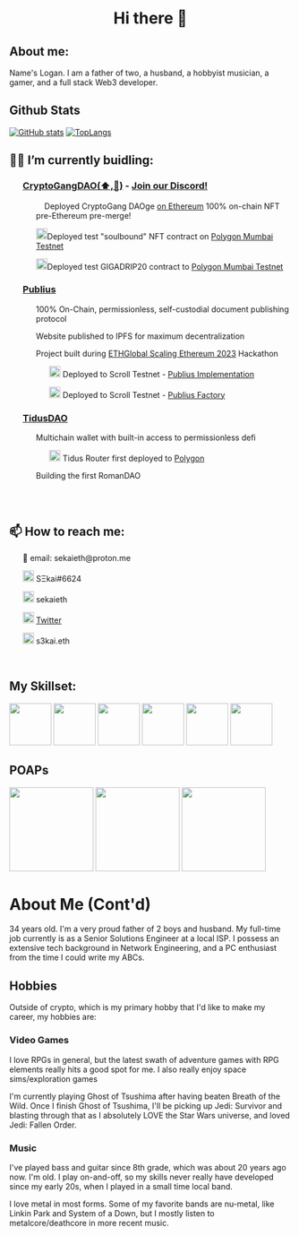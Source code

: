 <h1 align="center"> Hi there 👋</h1>

## About me:
Name's Logan.  I am a father of two, a husband, a hobbyist musician, a gamer, and a full stack Web3 developer.

## Github Stats

[![GitHub stats](https://github-readme-stats.vercel.app/api?username=sekaieth&show_icons=true&theme=radical)](https://github.com/anuraghazra/github-readme-stats)  [![TopLangs](https://github-readme-stats.vercel.app/api/top-langs/?username=sekaieth&size_weight=0.5&count_weight=0.5&layout=compact&theme=radical)](https://github.com/anuraghazra/github-readme-stats)

<h2> 👷‍♂️ I’m currently buidling: </h2>
  <ul>
  <h3><a href="https://odaoge.wtf">CryptoGangDAO(⬆️,🚀)</a> - <a href="https://discord.gg/cryptogangdao">Join our Discord!</a></h3>
    <ul>
      <img src="https://www.nicepng.com/png/full/152-1525748_ethereum-logo-png.png" width=15px>Deployed CryptoGang DAOge 
        <a href="https://etherscan.io/address/0x972593255aa249d48569ae81d4e09523646f2953"> on Ethereum</a> 100% on-chain NFT pre-Ethereum pre-merge!
      </img>
    </ul>
    <ul>
      <img src="https://polygontechnology.notion.site/image/https%3A%2F%2Fs3-us-west-2.amazonaws.com%2Fsecure.notion-static.com%2Fdc0b7b88-a394-42f1-ac03-6e4959b71170%2FMonochrome_White.svg?table=block&id=6bb516b4-9582-4d74-b2de-881dffde06e8&spaceId=51562dc1-1dc5-4484-bf96-2aeac848ae2f&userId=&cache=v2"  width=20px>Deployed test "soulbound" NFT contract on <a href="https://mumbai.polygonscan.com/address/0xa22bcea2f6FD504B3c5AEe6FeCc71c3e2B40727c#code"> Polygon Mumbai Testnet</a>
      </img>
     </ul>
     <ul>
      <img src="https://polygontechnology.notion.site/image/https%3A%2F%2Fs3-us-west-2.amazonaws.com%2Fsecure.notion-static.com%2Fdc0b7b88-a394-42f1-ac03-6e4959b71170%2FMonochrome_White.svg?table=block&id=6bb516b4-9582-4d74-b2de-881dffde06e8&spaceId=51562dc1-1dc5-4484-bf96-2aeac848ae2f&userId=&cache=v2" width=20px >Deployed test GIGADRIP20 contract to <a href="https://mumbai.polygonscan.com/address/0x8a0cD98703893F426455b06036cef84618D7B5f5#code">Polygon Mumbai Testnet</a>
      </img>
     </ul> 
  </ul>
  <ul>
    <h3><a href="https://publiusprotocol.xyz">Publius</a></h3>
      <ul>100% On-Chain, permissionless, self-custodial document publishing protocol</ul>
      <ul>Website published to IPFS for maximum decentralization</ul>
      <ul>Project built during <a href="https://ethglobal.com/events/scaling2023/home">ETHGlobal Scaling Ethereum 2023</a> Hackathon
      <ul>
         <img src="https://pbs.twimg.com/profile_images/1523593944386326528/rVjsezsD_400x400.jpg" width="20px">
          Deployed to Scroll Testnet - <a href="https://blockscout.scroll.io/address/0x04F3CD698ED6DB91c442A8D72EbED0e7057994a7/contracts#address-tabs">Publius Implementation</a></img>
      </ul>
      <ul>
        <img src="https://pbs.twimg.com/profile_images/1523593944386326528/rVjsezsD_400x400.jpg" width="20px">
          Deployed to Scroll Testnet - <a href="https://blockscout.scroll.io/address/0xF2535074C8295DC0DB0D3F602c9D9A1d41148683">Publius Factory</a>
        </img>
      </ul>
    </ul>
    </ul>
     <ul>
      <h3><a href="https://tiduswallet.io/">TidusDAO</a></h3>
      <ul>Multichain wallet with built-in access to permissionless defi
        <ul>
          <img src="https://polygontechnology.notion.site/image/https%3A%2F%2Fs3-us-west-2.amazonaws.com%2Fsecure.notion-static.com%2Fdc0b7b88-a394-42f1-ac03-6e4959b71170%2FMonochrome_White.svg?table=block&id=6bb516b4-9582-4d74-b2de-881dffde06e8&spaceId=51562dc1-1dc5-4484-bf96-2aeac848ae2f&userId=&cache=v2"  width=20px>
            Tidus Router first deployed to <a href="https://polygonscan.com/address/0x25FE78750f6b756ef8E7946C76C751D080E78c7b">Polygon</a>
          </img>
        </ul>
      </ul>
      <ul>Building the first RomanDAO</ul>
    </ul>
<br />
<br /> 
<h2>📫 How to reach me:</h2>
  <ul>
    <p>📨 email: sekaieth@proton.me</p>
    <p><img src="https://discord.com/assets/3437c10597c1526c3dbd98c737c2bcae.svg" width=20px /> SΞkai#6624</p>
    <p><img src="https://img.icons8.com/color/344/telegram-app--v1.png" width=20px /> sekaieth</p>
    <p><img src="https://img.icons8.com/color/344/twitter--v1.png" width=20px /> <a href="https://twitter.com/sekaieth">Twitter</a></p>
    <p><img src="https://avatars.githubusercontent.com/u/34167658?s=200&v=4" width=20px /> s3kai.eth</p>
  </ul>
 <br />

## My Skillset:
<p align="left" padding="10px">
  <img src="https://cdn.icon-icons.com/icons2/2107/PNG/512/file_type_solidity_icon_130156.png" width="75px" padding="5px" />
  <img src="https://upload.wikimedia.org/wikipedia/commons/thumb/4/4c/Typescript_logo_2020.svg/512px-Typescript_logo_2020.svg.png?20221110153201"   width="75px" padding="10px" />
  <img src="https://seeklogo.com/images/H/hardhat-logo-888739EBB4-seeklogo.com.png" width="75px" padding="5px" />
  <img src="https://seeklogo.com/images/E/ethers-logo-D5B86204D8-seeklogo.com.png" width="75px" padding="5px" />
  <img src="https://upload.wikimedia.org/wikipedia/commons/thumb/a/a7/React-icon.svg/512px-React-icon.svg.png?20220125121207" width="75px" padding="5px" />
  <img src="https://upload.wikimedia.org/wikipedia/commons/thumb/1/17/GraphQL_Logo.svg/512px-GraphQL_Logo.svg.png?20161105194737" width="75px" padding="5px" />
</p>

## POAPs
<div>
<img src="https://storage.googleapis.com/nftimagebucket/gnosisscan/tokens/0x22c1f6050e56d2876009903609a2cc3fef83b415/preview/5120694.png" width="150px" />
<img src="https://ipfs.io/ipfs/bafybeie7kqewh32bcr5xu53hgscnnbepysimdn7wgmiydico35hsiivfse" width="150px" />
<img src="https://storage.googleapis.com/nftimagebucket/gnosisscan/tokens/0x22c1f6050e56d2876009903609a2cc3fef83b415/preview/6512786.gif" width="150px" />
</div>     


# About Me (Cont'd)
34 years old.  I'm a very proud father of 2 boys and husband.  My full-time job currently is as a Senior Solutions Engineer at a local ISP.  I possess an extensive tech background in Network Engineering, and a PC enthusiast from the time I could write my ABCs.

## Hobbies
Outside of crypto, which is my primary hobby that I'd like to make my career, my hobbies are:

  ### Video Games
  I love RPGs in general, but the latest swath of adventure games with RPG elements really hits a good spot for me.  I also really enjoy space sims/exploration games
  
  I'm currently playing Ghost of Tsushima after having beaten Breath of the Wild.  Once I finish Ghost of Tsushima, I'll be picking up Jedi: Survivor and blasting through that as I absolutely LOVE the Star Wars universe, and loved Jedi: Fallen Order.
  
  ### Music
  I've played bass and guitar since 8th grade, which was about 20 years ago now.  I'm old.  I play on-and-off, so my skills never really have developed since my early 20s, when I played in a small time local band.  
  
  I love metal in most forms.  Some of my favorite bands are nu-metal, like Linkin Park and System of a Down, but I mostly listen to metalcore/deathcore in more recent music.
 
  
  
